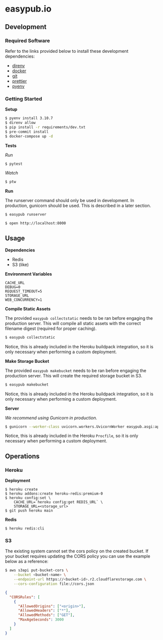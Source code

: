 # easypub.io

## Development

### Required Software

Refer to the links provided below to install these development dependencies:

- [direnv](https://direnv.net)
- [docker](https://docs.docker.com/)
- [git](https://git-scm.com/)
- [prettier](https://prettier.io/docs/en/install.html)
- [pyenv](https://github.com/pyenv/pyenv#installation)

### Getting Started

**Setup**

```sh
$ pyenv install 3.10.7
$ direnv allow
$ pip install -r requirements/dev.txt
$ pre-commit install
$ docker-compose up -d
```

**Tests**

_Run_

```sh
$ pytest
```

_Watch_

```sh
$ ptw
```

**Run**

The runserver command should only be used in development. In production, gunicorn should be used. This is described in a later section.

```sh
$ easypub runserver
```

```sh
$ open http://localhost:8000
```

## Usage

**Dependencies**

- Redis
- S3 (like)

**Environment Variables**

```
CACHE_URL
DEBUG=0
REQUEST_TIMEOUT=5
STORAGE_URL
WEB_CONCURRENCY=1
```

**Compile Static Assets**

The provided `easypub collectstatic` needs to be ran before engaging the production server. This will compile all
static assets with the correct filename digest (required for proper caching).

```sh
$ easypub collectstatic
```

Notice, this is already included in the Heroku buildpack integration, so it is only necessary when performing a custom deployment.

**Make Storage Bucket**

The provided `easypub makebucket` needs to be ran before engaging the production server. This will create
the required storage bucket in S3.

```sh
$ easypub makebucket
```

Notice, this is already included in the Heroku buildpack integration, so it is only necessary when performing a custom deployment.

**Server**

_We recommend using Gunicorn in production._

```sh
$ gunicorn --worker-class uvicorn.workers.UvicornWorker easypub.asgi:app
```

Notice, this is already included in the Heroku `Procfile`, so it is only necessary when performing a custom deployment.

## Operations

### Heroku

**Deployment**

```
$ heroku create
$ heroku addons:create heroku-redis:premium-0
$ heroku config:set \
    CACHE_URL=`heroku config:get REDIS_URL` \
    STORAGE_URL=<storage_url>
$ git push heroku main
```

**Redis**

```
$ heroku redis:cli
```

### S3

The existing system cannot set the cors policy on the created bucket. If your bucket
requires updating the CORS policy you can use the example below as a reference:

```sh
$ aws s3api put-bucket-cors \
    --bucket <bucket-name> \
    --endpoint-url https://<bucket-id>.r2.cloudflarestorage.com \
    --cors-configuration file://cors.json
```

```json
{
  "CORSRules": [
    {
      "AllowedOrigins": ["<origin>"],
      "AllowedHeaders": ["*"],
      "AllowedMethods": ["GET"],
      "MaxAgeSeconds": 3000
    }
  ]
}
```
